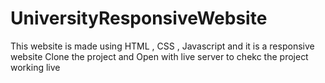 # UniversityResponsiveWebsite
This website is made using HTML , CSS , Javascript and it is a responsive website
Clone the project and Open with live server to chekc the project working live
